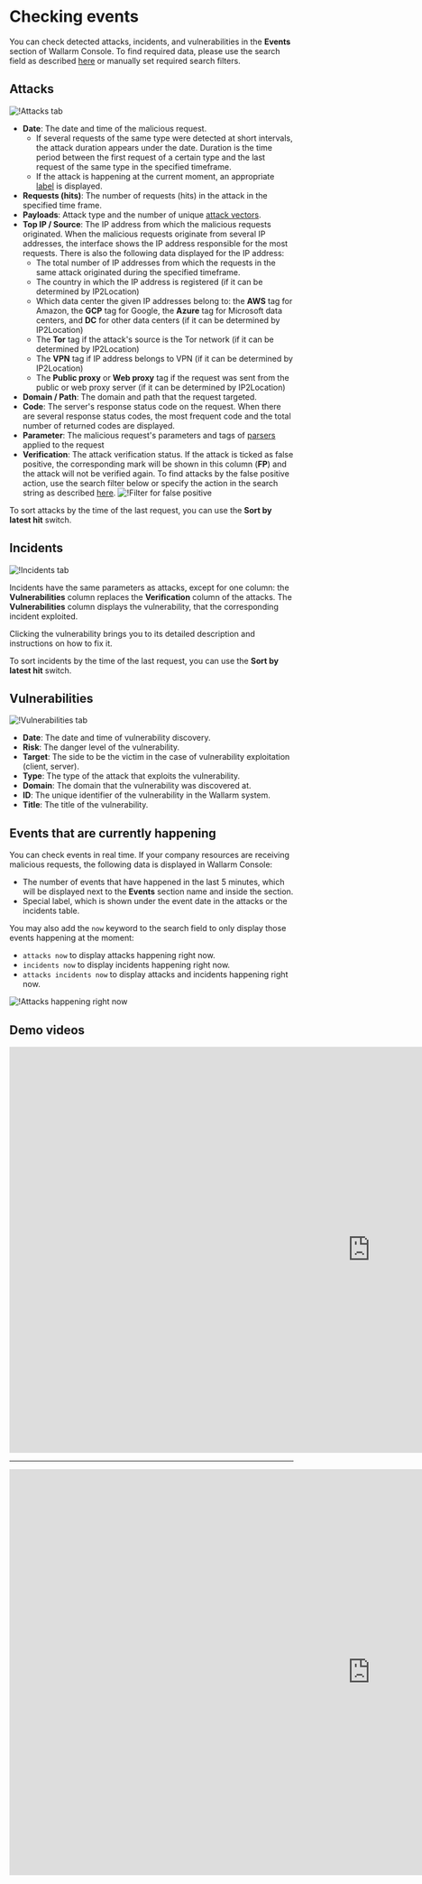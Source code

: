 [link-using-search]:    ../search-and-filters/use-search.md
[link-using-filters]:   ../search-and-filters/use-filter.md
[link-verify-attack]:   ../events/verify-attack.md
[link-check-vulns]:     ../vulnerabilities/check-vuln.md

[img-attacks-tab]:      ../../images/user-guides/events/check-attack.png
[img-current-attacks]:  ../../images/user-guides/events/current-attack.png
[img-incidents-tab]:    ../../images/user-guides/events/incident-vuln.png
[img-vulns-tab]:        ../../images/user-guides/events/check-vulns.png
[img-show-falsepositive]: ../../images/user-guides/events/filter-for-falsepositive.png
[use-search]:             ../search-and-filters/use-search.md
[search-by-attack-status]: ../search-and-filters/use-search.md#search-attacks-by-the-action

# Checking events

You can check detected attacks, incidents, and vulnerabilities in the **Events** section of Wallarm Console. To find required data, please use the search field as described [here][use-search] or manually set required search filters.

## Attacks

![!Attacks tab][img-attacks-tab]

* **Date**: The date and time of the malicious request.
    * If several requests of the same type were detected at short intervals, the attack duration appears under the date. Duration is the time period between the first request of a certain type and the last request of the same type in the specified timeframe. 
    * If the attack is happening at the current moment, an appropriate [label](#events-that-are-currently-happening) is displayed.
* **Requests (hits)**: The number of requests (hits) in the attack in the specified time frame. 
* **Payloads**: Attack type and the number of unique [attack vectors](../../glossary-en.md#attack-vector). 
* **Top IP / Source**: The IP address from which the malicious requests originated. When the malicious requests originate from several IP addresses, the interface shows the IP address responsible for the most requests. There is also the following data displayed for the IP address:
     * The total number of IP addresses from which the requests in the same attack originated during the specified timeframe. 
     * The country in which the IP address is registered (if it can be determined by IP2Location)
     * Which data center the given IP addresses belong to: the **AWS** tag for Amazon, the **GCP** tag for Google, the **Azure** tag for Microsoft data centers, and **DC** for other data centers (if it can be determined by IP2Location)
     * The **Tor** tag if the attack's source is the Tor network (if it can be determined by IP2Location)
     * The **VPN** tag if IP address belongs to VPN (if it can be determined by IP2Location)
     * The **Public proxy** or **Web proxy** tag if the request was sent from the public or web proxy server (if it can be determined by IP2Location)
* **Domain / Path**: The domain and path that the request targeted.
* **Code**: The server's response status code on the request. When there are several response status codes, the most frequent code and the total number of returned codes are displayed.
* **Parameter**: The malicious request's parameters and tags of [parsers](../rules/request-processing.md) applied to the request
* **Verification**: The attack verification status. If the attack is ticked as false positive, the corresponding mark will be shown in this column (**FP**) and the attack will not be verified again. To find attacks by the false positive action, use the search filter below or specify the action in the search string as described [here][search-by-attack-status].
    ![!Filter for false positive][img-show-falsepositive]

To sort attacks by the time of the last request, you can use the **Sort by latest hit** switch.

## Incidents

![!Incidents tab][img-incidents-tab]

Incidents have the same parameters as attacks, except for one column: the **Vulnerabilities** column replaces the **Verification** column of the attacks. The **Vulnerabilities** column displays the vulnerability, that the corresponding incident exploited.

Clicking the vulnerability brings you to its detailed description and instructions on how to fix it.

To sort incidents by the time of the last request, you can use the **Sort by latest hit** switch.

## Vulnerabilities

![!Vulnerabilities tab][img-vulns-tab]

* **Date**: The date and time of vulnerability discovery.
* **Risk**: The danger level of the vulnerability.
* **Target**: The side to be the victim in the case of vulnerability exploitation (client, server).
* **Type**: The type of the attack that exploits the vulnerability.
* **Domain**: The domain that the vulnerability was discovered at.
* **ID**: The unique identifier of the vulnerability in the Wallarm system.
* **Title**: The title of the vulnerability.

## Events that are currently happening

You can check events in real time. If your company resources are receiving malicious requests, the following data is displayed in Wallarm Console:

* The number of events that have happened in the last 5 minutes, which will be displayed next to the **Events** section name and inside the section.
* Special label, which is shown under the event date in the attacks or the incidents table.

You may also add the `now` keyword to the search field to only display those events happening at the moment:

* `attacks now` to display attacks happening right now.
* `incidents now` to display incidents happening right now.
* `attacks incidents now` to display attacks and incidents happening right now.

![!Attacks happening right now][img-current-attacks]

## Demo videos

<div class="video-wrapper">
  <iframe width="1280" height="720" src="https://www.youtube.com/embed/rhigX3DEoZ8" frameborder="0" allow="accelerometer; autoplay; encrypted-media; gyroscope; picture-in-picture" allowfullscreen></iframe>
</div>

----------

<div class="video-wrapper">
  <iframe width="1280" height="720" src="https://www.youtube.com/embed/2DTtc46FsbI" frameborder="0" allow="accelerometer; autoplay; encrypted-media; gyroscope; picture-in-picture" allowfullscreen></iframe>
</div>